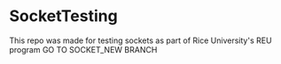# SocketTesting
This repo was made for testing sockets as part of Rice University's REU program
GO TO SOCKET_NEW BRANCH
